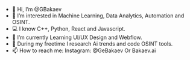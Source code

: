- 👋 Hi, I’m @GBakaev
- 👀 I’m interested in Machine Learning, Data Analytics, Automation and OSINT.
- 💻 I know C++, Python, React and Javascript.
- 🌱 I’m currently Learning UI/UX Design and Webflow.
- 🤖 During my freetime I research Ai trends and code OSINT tools.
- 📫 How to reach me: Instagram: @GeBakaev Or Bakaev.ai

<!---
GBakaev/GBakaev is a ✨ special ✨ repository because its `README.md` (this file) appears on your GitHub profile.
You can click the Preview link to take a look at your changes.
--->
